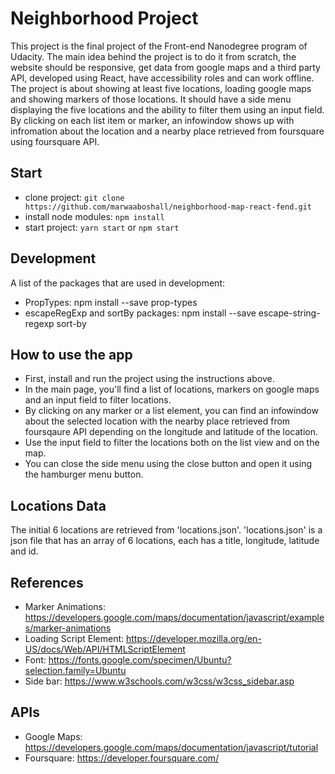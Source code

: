 # Neighborhood Project

This project is the final project of the Front-end Nanodegree program of Udacity. The main idea behind the project is to do it from scratch, the website should be responsive, get data from google maps and a third party API, developed using React, have accessibility roles and can work offline. 
The project is about showing at least five locations, loading google maps and showing markers of those locations. It should have a side menu displaying the five locations and the ability to filter them using an input field. By clicking on each list item or marker, an infowindow shows up with infromation about the location and a nearby place retrieved from foursquare using foursquare API.

## Start

* clone project:  `git clone https://github.com/marwaaboshall/neighborhood-map-react-fend.git`
* install node modules: `npm install`
* start project: `yarn start` or `npm start`

## Development

A list of the packages that are used in development:
* PropTypes: npm install --save prop-types
* escapeRegExp and sortBy packages: npm install --save escape-string-regexp sort-by


## How to use the app

* First, install and run the project using the instructions above.
* In the main page, you'll find a list of locations, markers on google maps and an input field to filter locations.
* By clicking on any marker or a list element, you can find an infowindow about the selected location with the nearby place retrieved from foursqaure API depending on the longitude and latitude of the location.
* Use the input field to filter the locations both on the list view and on the map.
* You can close the side menu using the close button and open it using the hamburger menu button.


## Locations Data

The initial 6 locations are retrieved from 'locations.json'. 'locations.json' is a json file that has an array of 6 locations, each has a title, longitude, latitude and id.

## References

* Marker Animations: https://developers.google.com/maps/documentation/javascript/examples/marker-animations
* Loading Script Element: https://developer.mozilla.org/en-US/docs/Web/API/HTMLScriptElement
* Font: https://fonts.google.com/specimen/Ubuntu?selection.family=Ubuntu
* Side bar: https://www.w3schools.com/w3css/w3css_sidebar.asp

## APIs

* Google Maps: https://developers.google.com/maps/documentation/javascript/tutorial
* Foursquare: https://developer.foursquare.com/